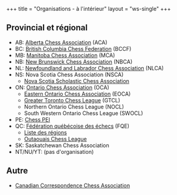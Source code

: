+++
title = "Organisations - à l'intérieur"
layout = "ws-single"
+++

## Provincial et régional
* AB: [Alberta Chess Association](http://www.albertachess.org/) (ACA)
* BC: [British Columbia Chess Federation](http://www.chess.bc.ca/) (BCCF)
* MB: [Manitoba Chess Association](http://www.chessmanitoba.com/) (MCA)
* NB: [New Brunswick Chess Association](http://mcc.devastation.ca/NBCA.html) (NBCA)
* NL: [Newfoundland and Labrador Chess Association](http://nlchess.ca/) (NLCA)
* NS: Nova Scotia Chess Association (NSCA)
  * [Nova Scotia Scholastic Chess Association](http://www.nssca.ca/)
* ON: [Ontario Chess Association](http://www.ontariochess.com/) (OCA)
  * [Eastern Ontario Chess Association](http://www.eoca.ca/) (EOCA)
  * [Greater Toronto Chess League](http://www.torontochess.org/) (GTCL)
  * Northern Ontario Chess League (NOCL)
  * South Western Ontario Chess League (SWOCL)
* PE: [Chess PEI](http://mcc.devastation.ca/chess_pei.html)
* QC: [Fédération québécoise des échecs](http://fqechecs.qc.ca/) (FQE)
  * [Liste des régions](https://www.fqechecs.qc.ca/regions/)
  * [Outaouais Chess League](https://www.matoutaouais.org/) 
* SK: Saskatchewan Chess Association
* NT/NU/YT: (pas d'organisation)

## Autre
* [Canadian Correspondence Chess Association](http://www.cccachess.ca/)
